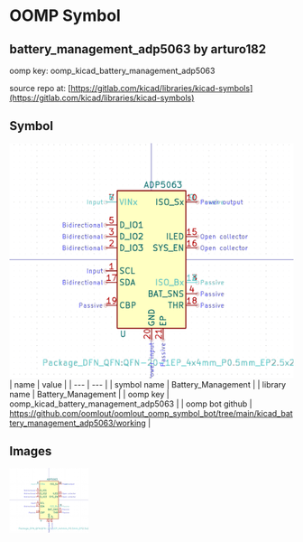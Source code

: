 # OOMP Symbol  
## battery_management_adp5063  by arturo182  
  
oomp key: oomp_kicad_battery_management_adp5063  
  
source repo at: [https://gitlab.com/kicad/libraries/kicad-symbols](https://gitlab.com/kicad/libraries/kicad-symbols)  
## Symbol  
  
[![working.png](working_600.png)](working.png)  
| name | value | 
| --- | --- | 
| symbol name | Battery_Management | 
| library name | Battery_Management | 
| oomp key | oomp_kicad_battery_management_adp5063 | 
| oomp bot github | https://github.com/oomlout/oomlout_oomp_symbol_bot/tree/main/kicad_battery_management_adp5063/working | 
## Images  
  
[![working.png](working_140.png)](working.png)  
